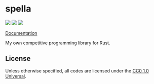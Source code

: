 # spella

[![](https://img.shields.io/travis/com/kuretchi/spella.svg?style=flat-square)](https://travis-ci.com/kuretchi/spella)
[![](https://img.shields.io/github/license/kuretchi/spella.svg?style=flat-square)](https://github.com/kuretchi/spella/blob/master/LICENSE)
![](https://img.shields.io/badge/rust-1.39.0-dea584.svg?style=flat-square)

[Documentation](https://kuretchi.github.io/spella)

My own competitive programming library for Rust.

## License

Unless otherwise specified, all codes are licensed under the [CC0 1.0 Universal](https://creativecommons.org/publicdomain/zero/1.0/).
